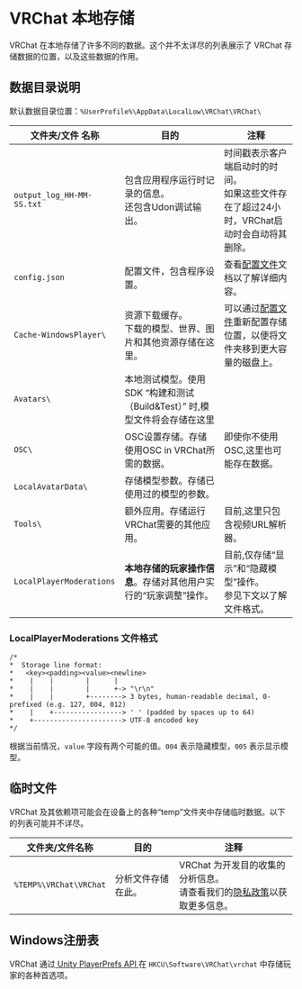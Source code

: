 # VRChat 本地存储

VRChat 在本地存储了许多不同的数据。这个并不太详尽的列表展示了 VRChat 存储数据的位置，以及这些数据的作用。

## 数据目录说明

默认数据目录位置：`%UserProfile%\AppData\LocalLow\VRChat\VRChat\`

文件夹/文件 名称 | 目的 | 注释
-- | -- | --
`output_log_HH-MM-SS.txt` | 包含应用程序运行时记录的信息。<br>还包含Udon调试输出。 | 时间戳表示客户端启动时的时间。<br>如果这些文件存在了超过24小时，VRChat启动时会自动将其删除。
`config.json` | 配置文件，包含程序设置。 | 查看[配置文件](./configuration-file.md)文档以了解详细内容。
`Cache-WindowsPlayer\` | 资源下载缓存。<br>下载的模型、世界、图片和其他资源存储在这里。 | 可以通过[配置文件](./configuration-file.md)重新配置存储位置，以便将文件夹移到更大容量的磁盘上。
`Avatars\` | 本地测试模型。使用 SDK “构建和测试（Build\&Test）” 时,模型文件将会存储在这里
`OSC\` | OSC设置存储。存储使用OSC in VRChat所需的数据。 | 即使你不使用OSC,这里也可能存在数据。
`LocalAvatarData\` | 存储模型参数。存储已使用过的模型的参数。
`Tools\` | 额外应用。存储运行VRChat需要的其他应用。 | 目前,这里只包含视频URL解析器。
`LocalPlayerModerations` | **本地存储的玩家操作信息**。存储对其他用户实行的“玩家调整”操作。 | 目前,仅存储“显示”和“隐藏模型”操作。<br>参见下文以了解文件格式。

### LocalPlayerModerations 文件格式

```
/*
*  Storage line format:
*   <key><padding><value><newline>
*    |    |        |      |
*    |    |        |      +-> "\r\n"
*    |    |        +--------> 3 bytes, human-readable decimal, 0-prefixed (e.g. 127, 004, 012)
*    |    +-----------------> ' ' (padded by spaces up to 64)
*    +----------------------> UTF-8 encoded key
*/
```

根据当前情况，`value` 字段有两个可能的值。`004` 表示隐藏模型，`005` 表示显示模型。

## 临时文件

VRChat 及其依赖项可能会在设备上的各种“temp”文件夹中存储临时数据。以下的列表可能并不详尽。

文件夹/文件名称 | 目的 | 注释
-- | -- | --
`%TEMP%\VRChat\VRChat` | 分析文件存储在此。 | VRChat 为开发目的收集的分析信息。<br>请查看我们的[隐私政策](https://hello.vrchat.com/privacy)以获取更多信息。

## Windows注册表

VRChat 通过[ Unity PlayerPrefs API ](https://docs.unity3d.com/2019.4/Documentation/ScriptReference/PlayerPrefs.html)在 `HKCU\Software\VRChat\vrchat` 中存储玩家的各种首选项。

